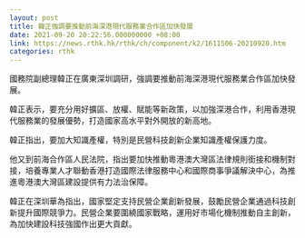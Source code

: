 ```yaml
---
layout: post
title: 韓正強調要推動前海深港現代服務業合作區加快發展
date: 2021-09-20 20:22:56.000000000 +08:00
link: https://news.rthk.hk/rthk/ch/component/k2/1611506-20210920.htm
categories: rthk
---
```


國務院副總理韓正在廣東深圳調研，強調要推動前海深港現代服務業合作區加快發展。

韓正表示，要充分用好擴區、放權、賦能等新政策，以加強深港合作，利用香港現代服務業的發展優勢，打造國家高水平對外開放的新高地。

韓正指出，要加大知識產權，特別是民營科技創新企業知識產權保護力度。

他又到前海合作區人民法院，指出要加快推動粵港澳大灣區法律規則銜接和機制對接，培養專業人才聯動香港打造國際法律服務中心和國際商事爭議解決中心，為推進粵港澳大灣區建設提供有力法治保障。

韓正在深圳華為指出，國家堅定支持民營企業創新發展，鼓勵民營企業通過科技創新提升國際競爭力。民營企業要圍繞國家戰略，運用好市場化機制推動自主創新，為加快建設科技強國作出更大貢獻。
